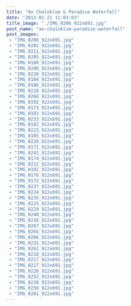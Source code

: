 ```yaml
---
title: "Ao Chaloklum & Paradise Waterfall"
date: "2013-01-21 11:03:03"
title_image: "./IMG_0206_922x691.jpg"
post_name: "ao-chaloklum-paradise-waterfall"
post_images: 
 - "IMG_0206_922x691.jpg"
 - "IMG_0202_922x691.jpg"
 - "IMG_0211_922x691.jpg"
 - "IMG_0205_922x691.jpg"
 - "IMG_0180_922x691.jpg"
 - "IMG_0200_922x691.jpg"
 - "IMG_0220_922x691.jpg"
 - "IMG_0184_922x691.jpg"
 - "IMG_0186_922x691.jpg"
 - "IMG_0210_922x691.jpg"
 - "IMG_0268_922x691.jpg"
 - "IMG_0192_922x691.jpg"
 - "IMG_0173_922x691.jpg"
 - "IMG_0183_922x691.jpg"
 - "IMG_0233_922x691.jpg"
 - "IMG_0182_922x691.jpg"
 - "IMG_0223_922x691.jpg"
 - "IMG_0185_922x691.jpg"
 - "IMG_0228_922x691.jpg"
 - "IMG_0171_922x691.jpg"
 - "IMG_0241_922x691.jpg"
 - "IMG_0174_922x691.jpg"
 - "IMG_0212_922x691.jpg"
 - "IMG_0191_922x691.jpg"
 - "IMG_0176_922x691.jpg"
 - "IMG_0172_922x691.jpg"
 - "IMG_0237_922x691.jpg"
 - "IMG_0224_922x691.jpg"
 - "IMG_0235_922x691.jpg"
 - "IMG_0225_922x691.jpg"
 - "IMG_0229_922x691.jpg"
 - "IMG_0240_922x691.jpg"
 - "IMG_0216_922x691.jpg"
 - "IMG_0267_922x691.jpg"
 - "IMG_0265_922x691.jpg"
 - "IMG_0266_922x691.jpg"
 - "IMG_0231_922x691.jpg"
 - "IMG_0262_922x691.jpg"
 - "IMG_0218_922x691.jpg"
 - "IMG_0217_922x691.jpg"
 - "IMG_0227_922x691.jpg"
 - "IMG_0226_922x691.jpg"
 - "IMG_0252_922x691.jpg"
 - "IMG_0238_922x691.jpg"
 - "IMG_0250_922x691.jpg"
 - "IMG_0261_922x691.jpg"
---
```



